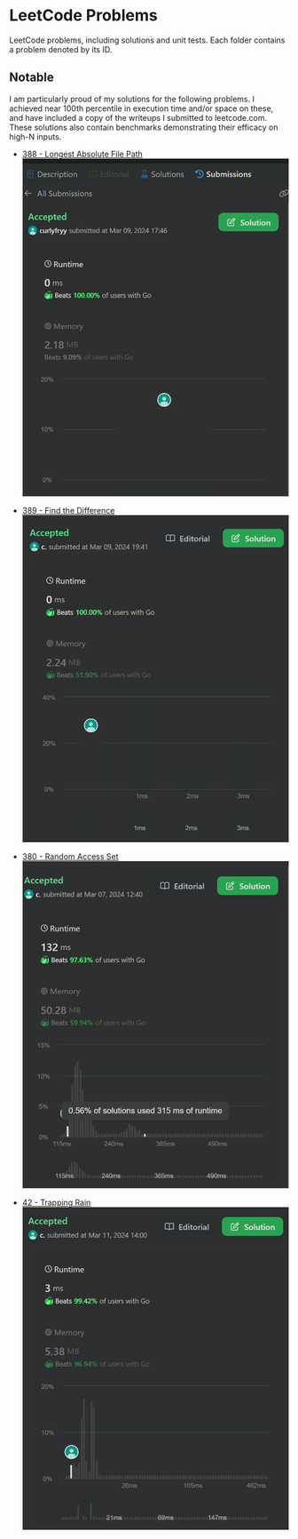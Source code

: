 # LeetCode Problems

LeetCode problems, including solutions and unit tests. Each folder contains a problem denoted by its ID.


## Notable
I am particularly proud of my solutions for the following problems. I achieved near 100th percentile in execution time and/or space on these, and have included a copy of the writeups I submitted to leetcode.com. These solutions also contain benchmarks demonstrating their efficacy on high-N inputs.
- [388 - Longest Absolute File Path](388-longest-abs-file-path/writeup.md)
![](388-longest-abs-file-path/submission.png)


- [389 - Find the Difference](389-find-diff/writeup.md)
![](389-find-diff/submission.png)


- [380 - Random Access Set](380-set/writeup.md)
![](380-set/submission.png)

- [42 - Trapping Rain](42-trapping-rain-water/README.md)
![](42-trapping-rain-water/submission.png)